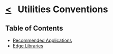 # [<](../README.md) &nbsp; Utilities Conventions

## Table of Contents

* [Recommended Applications](apps.md)
* [Edge Libraries](libs.md)
